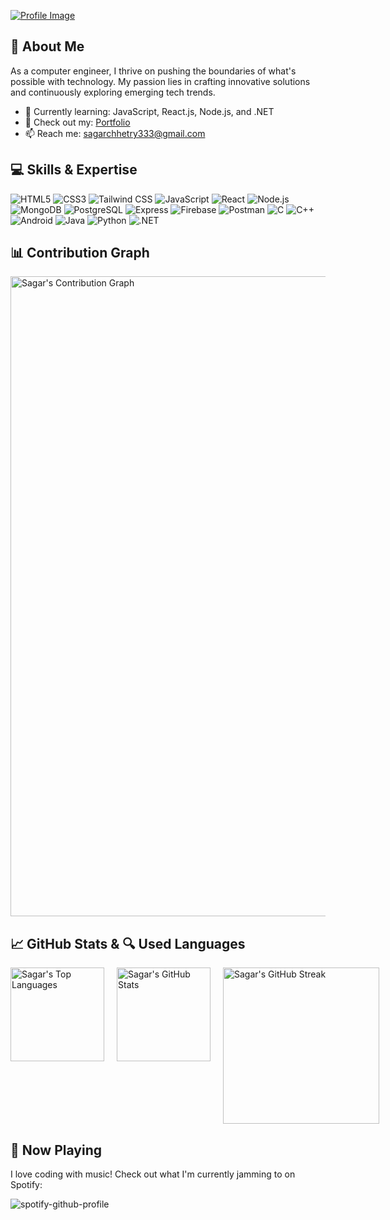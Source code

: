 [![Profile Image](https://raw.githubusercontent.com/sagar-tandan/sagar-tandan/main/profile.gif)](https://sagar3.com.np/)



## 🚀 About Me
As a computer engineer, I thrive on pushing the boundaries of what's possible with technology. 
My passion lies in crafting innovative solutions and continuously exploring emerging tech trends.
- 🌱 Currently learning: JavaScript, React.js, Node.js, and .NET
- 💼 Check out my: [Portfolio](https://sagar3.com.np/)
- 📫 Reach me: [sagarchhetry333@gmail.com](mailto:sagarchhetry333@gmail.com)

## 💻 Skills & Expertise
<p align="left">
  <img src="https://img.shields.io/badge/html5-%23E34F26?style=for-the-badge&logo=html5&logoColor=white" alt="HTML5" />
  <img src="https://img.shields.io/badge/css3-%231572B6?style=for-the-badge&logo=css3&logoColor=white" alt="CSS3" />
  <img src="https://img.shields.io/badge/tailwindcss-%2338B2AC?style=for-the-badge&logo=tailwind-css&logoColor=white" alt="Tailwind CSS" />
  <img src="https://img.shields.io/badge/javascript-%23F7DF1E?style=for-the-badge&logo=javascript&logoColor=black" alt="JavaScript" />
  <img src="https://img.shields.io/badge/react-%2361DAFB?style=for-the-badge&logo=react&logoColor=black" alt="React" />
  <img src="https://img.shields.io/badge/node.js-%23339933?style=for-the-badge&logo=node.js&logoColor=white" alt="Node.js" />
  <img src="https://img.shields.io/badge/mongodb-%2347A248?style=for-the-badge&logo=mongodb&logoColor=white" alt="MongoDB" />
  <img src="https://img.shields.io/badge/postgresql-%234169E1?style=for-the-badge&logo=postgresql&logoColor=white" alt="PostgreSQL" />
  <img src="https://img.shields.io/badge/express-%23000000?style=for-the-badge&logo=express&logoColor=white" alt="Express" />
  <img src="https://img.shields.io/badge/firebase-%23FFCA28?style=for-the-badge&logo=firebase&logoColor=white" alt="Firebase" />
  <img src="https://img.shields.io/badge/postman-%23FF6C37?style=for-the-badge&logo=postman&logoColor=white" alt="Postman" />
  <img src="https://img.shields.io/badge/c-%23A8B9CC?style=for-the-badge&logo=c&logoColor=white" alt="C" />
  <img src="https://img.shields.io/badge/c++-%2300599C?style=for-the-badge&logo=c%2B%2B&logoColor=white" alt="C++" />
  <img src="https://img.shields.io/badge/android-%233DDC84?style=for-the-badge&logo=android&logoColor=white" alt="Android" />
  <img src="https://img.shields.io/badge/java-%23007396?style=for-the-badge&logo=java&logoColor=white" alt="Java" />
  <img src="https://img.shields.io/badge/python-%233776AB?style=for-the-badge&logo=python&logoColor=white" alt="Python" />
  <img src="https://img.shields.io/badge/.NET-%235C2D91?style=for-the-badge&logo=.NET&logoColor=white" alt=".NET" />

</p>



## 📊 Contribution Graph 
<img align="left"  width="1024px" src="https://github-readme-activity-graph.vercel.app/graph?username=sagar-tandan&bg_color=0d0d0d&color=2ec55f&line=2c8f96&point=403d3d&area=true&hide_border=true" alt="Sagar's Contribution Graph" />

<br clear="left"/>


## 📈 GitHub Stats & 🔍 Used Languages

<div style="display: flex; gap: 20px;">
    <img height="150px" src="https://github-readme-stats.vercel.app/api/top-langs?username=sagar-tandan&show_icons=true&locale=en&layout=compact&hide_border=true&text_color=ffffff&bg_color=0,0a1f44,0c335c" alt="Sagar's Top Languages" />
    <img height="150px" src="https://github-readme-stats.vercel.app/api?username=sagar-tandan&show_icons=true&locale=en&hide_border=true&text_color=ffffff&bg_color=0,0c335c,0a1f44" alt="Sagar's GitHub Stats" />
    <img height="250px" src="https://github-readme-streak-stats.herokuapp.com/?user=sagar-tandan&hide_border=true&background=0a1f44&fire=ffffff&ring=f97316&stroke=ffffff&sideNums=ffffff&currStreakNum=ffffff&currStreakLabel=f97316&sideLabels=ffffff" alt="Sagar's GitHub Streak" />
</div>


## 🎵 Now Playing

I love coding with music! Check out what I'm currently jamming to on Spotify:

![spotify-github-profile](https://spotify-github-profile.kittinanx.com/api/view.svg?uid=5e8we1orf9j8kuqirqfttqk90&cover_image=true&theme=default&show_offline=true&background_color=000000&interchange=false&bar_color_cover=true)

